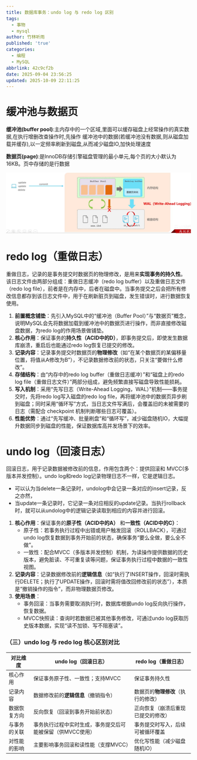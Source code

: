 ```yaml
---
title: 数据库事务：undo log 与 redo log 区别
tags:
  - 事物
  - mysql
author: 竹林听雨
published: 'true'
categories:
  - 编程
  - MySQL
abbrlink: 42c9cf2b
date: 2025-09-04 23:56:25
updated: 2025-10-09 22:11:25
---
```

# 缓冲池与数据页

**缓冲池(buffer pool)**:主内存中的一个区域,里面可以缓存磁盘上经常操作的真实数据,在执行增删改查操作时,先操作 缓冲池中的数据(若缓冲池没有数据,则从磁盘加载并缓存),以一定频率刷新到磁盘,从而减少磁盘IO,加快处理速度 

**数据页(page)**:是lnnoDB存储引擎磁盘管理的最小单元,每个页的大小默认为16KB。页中存储的是行数据

![](数据库事务undo-log与redo-log区别/PixPin_2025-09-04_23-56-36.jpg)
# redo log（重做日志）
重做日志，记录的是事务提交时数据页的物理修改，是用来**实现事务的持久性**。
该日志文件由两部分组成：重做日志缓冲（redo log buffer）以及重做日志文件（redo log file），前者是在内存中，后者在磁盘中。当事务提交之后会把所有修改信息都存到该日志文件中，用于在刷新脏页到磁盘，发生错误时，进行数据恢复使用。

1. **前置概念铺垫**：先引入MySQL中的“缓冲池（Buffer Pool）”与“数据页”概念，说明MySQL会先将数据加载到缓冲池中的数据页进行操作，而非直接修改磁盘数据，为redo log的作用场景做铺垫。
2. **核心作用**：保证事务的**持久性（ACID中的D）**，即事务提交后，即使发生数据库崩溃，重启后也能通过redo log恢复已提交的修改。
3. **记录内容**：记录事务提交时数据页的**物理修改**（如“在某个数据页的某偏移量位置，将值从A修改为B”），不记录数据修改前的状态，只关注“要做什么修改”。
4. **存储结构**：由“内存中的redo log buffer（重做日志缓冲）”和“磁盘上的redo log file（重做日志文件）”两部分组成，避免频繁直接写磁盘导致性能损耗。
5. **写入机制**：采用“先写日志（Write-Ahead Logging，WAL）”机制——事务提交时，先将redo log写入磁盘的redo log file，再将缓冲池中的数据页异步刷到磁盘；同时采用“循环写”方式，当日志文件写满后，会覆盖旧的未被需要的日志（需配合 checkpoint 机制判断哪些日志可覆盖）。
6. **性能优势**：通过“先写缓冲、批量刷盘”和“循环写”，减少磁盘随机IO，大幅提升数据同步到磁盘的性能，保证数据库高并发场景下的效率。


# undo log（回滚日志）
回滚日志，用于记录数据被修改前的信息，作用包含两个：提供回滚和 MVCC(多版本并发控制）。undo log和redo log记录物理日志不一样，它是逻辑日志。
- 可以认为当delete一条记录时，undolog中会记录一条对应的insert记录，反之亦然，
- 当update一条记录时，它记录一条对应相反的update记录。当执行rollback时，就可以从undolog中的逻辑记录读取到相应的内容并进行回滚。

1. **核心作用**：保证事务的**原子性（ACID中的A）** 和**一致性（ACID中的C）**：
   - 原子性：若事务执行过程中出错或用户触发回滚（ROLLBACK），可通过undo log恢复数据到事务开始前的状态，确保事务“要么全做，要么全不做”。
   - 一致性：配合MVCC（多版本并发控制）机制，为读操作提供数据的历史版本，避免脏读、不可重复读等问题，保证事务执行过程中数据的一致性视图。
2. **记录内容**：记录数据修改前的**逻辑信息**（如“执行了INSERT操作，回滚时需执行DELETE；执行了UPDATE操作，回滚时需将值改回修改前的状态”），本质是“撤销操作的指令”，而非物理数据页修改。
3. **使用场景**：
   - 事务回滚：当事务需要取消执行时，数据库根据undo log反向执行操作，恢复数据。
   - MVCC快照读：查询时若数据已被其他事务修改，可通过undo log获取历史版本数据，实现“读不加锁、写不阻塞读”。


### （三）undo log 与 redo log 核心区别对比
| 对比维度       | undo log（回滚日志）                | redo log（重做日志）                |
|----------------|-------------------------------------|-------------------------------------|
| 核心作用       | 保证事务原子性、一致性；支持MVCC    | 保证事务持久性                      |
| 记录内容       | 数据修改前的**逻辑信息**（撤销指令） | 数据页的**物理修改**（执行的修改）  |
| 数据恢复方向   | 反向恢复（回滚到事务开始前状态）    | 正向恢复（崩溃后重现已提交的修改）  |
| 与事务的关联   | 事务执行过程中实时生成，事务提交后可能被保留（供MVCC使用） | 事务提交时写入，后续可被循环覆盖    |
| 对性能的影响   | 主要影响事务回滚和读性能（支撑MVCC） | 优化写性能（减少磁盘随机IO）        |
